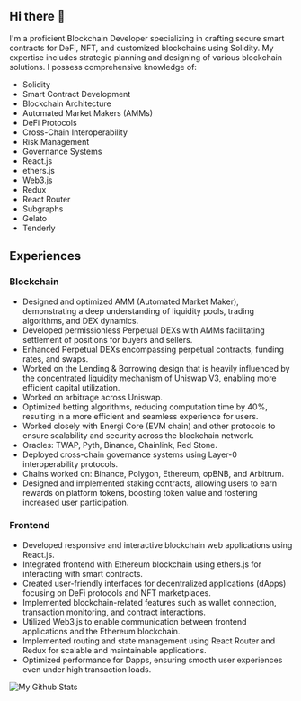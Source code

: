 ## Hi there 👋

I'm a proficient Blockchain Developer specializing in crafting secure smart contracts for DeFi, NFT, and customized blockchains using Solidity. My expertise includes strategic planning and designing of various blockchain solutions. I possess comprehensive knowledge of:

- Solidity
- Smart Contract Development
- Blockchain Architecture
- Automated Market Makers (AMMs)
- DeFi Protocols
- Cross-Chain Interoperability
- Risk Management
- Governance Systems
- React.js
- ethers.js
- Web3.js
- Redux
- React Router
- Subgraphs
- Gelato
- Tenderly

## Experiences

### Blockchain
- Designed and optimized AMM (Automated Market Maker), demonstrating a deep understanding of liquidity pools, trading algorithms, and DEX dynamics.
- Developed permissionless Perpetual DEXs with AMMs facilitating settlement of positions for buyers and sellers.
- Enhanced Perpetual DEXs encompassing perpetual contracts, funding rates, and swaps.
- Worked on the Lending & Borrowing design that is heavily influenced by the concentrated liquidity mechanism of Uniswap V3, enabling more efficient capital utilization.
- Worked on arbitrage across Uniswap.
- Optimized betting algorithms, reducing computation time by 40%, resulting in a more efficient and seamless experience for users.
- Worked closely with Energi Core (EVM chain) and other protocols to ensure scalability and security across the blockchain network.
- Oracles: TWAP, Pyth, Binance, Chainlink, Red Stone.
- Deployed cross-chain governance systems using Layer-0 interoperability protocols.
- Chains worked on: Binance, Polygon, Ethereum, opBNB, and Arbitrum.
- Designed and implemented staking contracts, allowing users to earn rewards on platform tokens, boosting token value and fostering increased user participation.

### Frontend
- Developed responsive and interactive blockchain web applications using React.js.
- Integrated frontend with Ethereum blockchain using ethers.js for interacting with smart contracts.
- Created user-friendly interfaces for decentralized applications (dApps) focusing on DeFi protocols and NFT marketplaces.
- Implemented blockchain-related features such as wallet connection, transaction monitoring, and contract interactions.
- Utilized Web3.js to enable communication between frontend applications and the Ethereum blockchain.
- Implemented routing and state management using React Router and Redux for scalable and maintainable applications.
- Optimized performance for Dapps, ensuring smooth user experiences even under high transaction loads.


![My Github Stats](https://github-readme-stats.vercel.app/api/top-langs/?username=obpool&layout=compact&hide=html&theme=cobalt)


<!--
**obpool/obpool** is a ✨ _special_ ✨ repository because its `README.md` (this file) appears on your GitHub profile.

Here are some ideas to get you started:

- 🔭 I’m currently working on ...
- 🌱 I’m currently learning ...
- 👯 I’m looking to collaborate on ...
- 🤔 I’m looking for help with ...
- 💬 Ask me about ...
- 📫 How to reach me: ...
- 😄 Pronouns: ...
- ⚡ Fun fact: ...
-->
